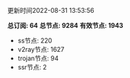 更新时间2022-08-31 13:53:56

**总订阅: 64**
**总节点: 9284**
**有效节点: 1943**
- ss节点: 220
- v2ray节点: 1627
- trojan节点: 94
- ssr节点: 2
